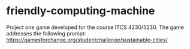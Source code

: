 # friendly-computing-machine
Project one game developed for the course ITCS 4230/5230. The game addresses the following prompt: https://gamesforchange.org/studentchallenge/sustainable-cities/
